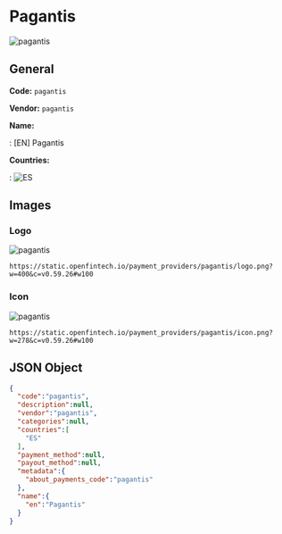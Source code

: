 
# Pagantis 
![pagantis](https://static.openfintech.io/payment_providers/pagantis/logo.png?w=400&c=v0.59.26#w100)  

## General 
 
**Code:** `pagantis` 
 
**Vendor:** `pagantis` 
 
**Name:** 
 
:	[EN] Pagantis 
 
 
**Countries:** 
 
:	![ES](https://cdnjs.cloudflare.com/ajax/libs/flag-icon-css/3.3.0/flags/4x3/es.svg#w24)  

## Images 

### Logo 
 
![pagantis](https://static.openfintech.io/payment_providers/pagantis/logo.png?w=400&c=v0.59.26#w100)  

```
https://static.openfintech.io/payment_providers/pagantis/logo.png?w=400&c=v0.59.26#w100
```  

### Icon 
 
![pagantis](https://static.openfintech.io/payment_providers/pagantis/icon.png?w=278&c=v0.59.26#w100)  

```
https://static.openfintech.io/payment_providers/pagantis/icon.png?w=278&c=v0.59.26#w100
```  

## JSON Object 

```json
{
  "code":"pagantis",
  "description":null,
  "vendor":"pagantis",
  "categories":null,
  "countries":[
    "ES"
  ],
  "payment_method":null,
  "payout_method":null,
  "metadata":{
    "about_payments_code":"pagantis"
  },
  "name":{
    "en":"Pagantis"
  }
}
```  
